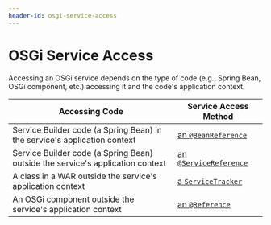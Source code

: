 ```yaml
---
header-id: osgi-service-access
---
```


# OSGi Service Access

Accessing an OSGi service depends on the type of code (e.g., Spring Bean, OSGi
component, etc.) accessing it and the code's application context. 

| Accessing Code | Service Access Method |
| --- | --- |
| Service Builder code (a Spring Bean) in the service's application context | [an `@BeanReference`](/docs/7-1/tutorials/-/knowledge_base/t/invoking-services-from-service-builder-code#referencing-a-spring-bean-that-is-in-the-application-context) |
| Service Builder code (a Spring Bean) outside the service's application context | [an `@ServiceReference`](/docs/7-1/tutorials/-/knowledge_base/t/invoking-services-from-service-builder-code#referencing-an-osgi-service) |
| A class in a WAR outside the service's application context | [a `ServiceTracker`](/docs/7-1/tutorials/-/knowledge_base/t/service-trackers) |
| An OSGi component outside the service's application context | [an `@Reference`](/docs/7-1/tutorials/-/knowledge_base/t/osgi-services-and-dependency-injection-with-declarative-services) |
